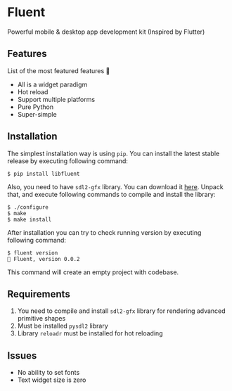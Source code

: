 # Fluent

Powerful mobile & desktop app development kit (Inspired by Flutter)

## Features

List of the most featured features 🧐

- All is a widget paradigm 
- Hot reload
- Support multiple platforms
- Pure Python
- Super-simple

## Installation

The simplest installation way is using `pip`. You can install the latest stable release by executing following command:
```console
$ pip install libfluent
```

Also, you need to have `sdl2-gfx` library. You can download it [here](http://www.ferzkopp.net/Software/SDL2_gfx/SDL2_gfx-1.0.4.zip). Unpack that, and execute following commands to compile and install the library:

```console
$ ./configure
$ make
$ make install
```

After installation you can try to check running version by executing following command:

```console
$ fluent version
🚀 Fluent, version 0.0.2
```

This command will create an empty project with codebase.

## Requirements

1. You need to compile and install `sdl2-gfx` library for rendering advanced primitive shapes
2. Must be installed `pysdl2` library
3. Library `reloadr` must be installed for hot reloading

## Issues

- No ability to set fonts
- Text widget size is zero
